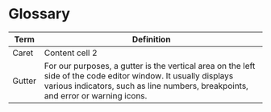 # Glossary


Term        | Definition
----------------- | -----------------
Caret | Content cell 2
Gutter | For our purposes, a gutter is the vertical area on the left side of the code editor window. It usually displays various indicators, such as line numbers, breakpoints, and error or warning icons.